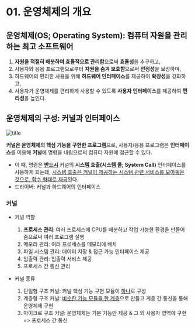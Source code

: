 # 01. 운영체제의 개요

## 운영체제(OS; Operating System): 컴퓨터 자원을 관리하는 최고 소프트웨어

1. **자원을 적절히 배분하여 효율적으로 관리함**으로써 **효율성**을 추구하고,
2. 사용자와 응용 프로그램으로부터 **자원을 숨겨 보호함**으로써 **안정성**을 보장하며,
3. 하드웨어의 편리한 사용을 위해 **하드웨어 인터페이스**를 제공하여 **확장성**을 강화하고,
4. 사용자가 운영체제를 편리하게 사용할 수 있도록 **사용자 인터페이스**를 제공하여 **편리성**을 높인다.

## 운영체제의 구성: 커널과 인터페이스

![title](https://velog.velcdn.com/images/seung_min/post/17c0f5ee-3c98-47cd-ad24-6b940406110d/image.png)

**커널은 운영체제의 핵심 기능을 구현한 프로그램**으로, 사용자/응용 프로그램은 **인터페이스**를 이용해 **커널**에 명령을 내림으로써 컴퓨터 자원에 접근할 수 있다.

- 이 때, 명령은 **<u>반드시</u>** 커널의 **시스템 호출(시스템 콜; System Call)** 인터페이스를 사용하게 되는데, <U>시스템 호출은 커널이 제공하는 시스템 관련 서비스를 모아놓은 것으로, 함수 형태로 제공</U>된다.
- 드라이버: 커널과 하드웨어의 인터페이스

### 커널

- 커널 역할

  1. **프로세스 관리**: 여러 프로세스에 CPU를 배분하고 작업 가능한 환경을 만들어 줌으로써 여러 프로그램 실행
  2. 메모리 관리: 여러 프로세스를 메모리에 배치
  3. 파일 시스템 관리: 데이터 저장 & 접근 가능 인터페이스 제공
  4. 입출력 관리: 입출력 서비스 제공
  5. 프로세스 간 통신 관리

- 커널 종류

  1. 단일형 구조 커널: 커널 핵심 기능 구현 모듈이 <u>하나</u>로 구성
  2. 계층형 구조 커널: <u>비슷한 기능 모듈을 한 계층</u>으로 만들고 계층 간 통신을 통해 운영체제 구현
  3. 마이크로 구조 커널: 운영체제는 기본 기능만 제공 & 그 외 사용자 영역에 구현 => 프로세스 간 통신
